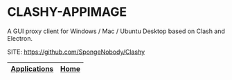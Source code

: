 # CLASHY-APPIMAGE

 A GUI proxy client for Windows / Mac / Ubuntu Desktop based  on Clash and Electron.

 SITE: https://github.com/SpongeNobody/Clashy

 | [Applications](https://portable-linux-apps.github.io/apps.html) | [Home](https://portable-linux-apps.github.io)
 | --- | --- |
